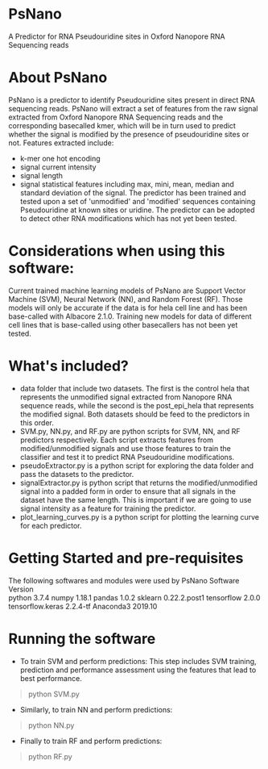 # PsNano
A Predictor for RNA Pseudouridine sites in Oxford Nanopore RNA Sequencing reads

# About PsNano
PsNano is a predictor to identify Pseudouridine sites present in direct RNA sequencing reads. 
PsNano will extract a set of features from the raw signal extracted from Oxford Nanopore RNA Sequencing reads and the corresponding basecalled kmer, which will be in turn used to predict whether the signal is modified by the presence of pseudouridine sites or not. 
Features extracted include:
- k-mer one hot encoding
- signal current intensity
- signal length
- signal statistical features including max, mini, mean, median and standard deviation of the signal.
The predictor has been trained and tested upon a set of 'unmodified' and 'modified' sequences containing Pseudouridine at known sites or uridine. 
The predictor can be adopted to detect other RNA modifications which has not yet been tested.

# Considerations when using this software:
Current trained machine learning models of PsNano are Support Vector Machine (SVM), Neural Network (NN), and Random Forest (RF). 
Those models will only be accurate if the data is for hela cell line and has been base-called with Albacore 2.1.0.
Training new models for data of different cell lines that is base-called using other basecallers has not been yet tested. 

# What's included?

- data folder that include two datasets. The first is the control hela that represents the unmodified signal extracted from Nanopore RNA sequence reads, while the second is the post_epi_hela that represents the modified signal. Both datasets should be feed to the predictors in this order.
- SVM.py, NN.py, and RF.py  are python scripts for SVM, NN, and RF predictors respectively. Each script extracts features from modified/unmodified signals and use those features to train the classifier and test it to predict RNA Pseudouridine modifications. 
- pseudoExtractor.py is a python script for exploring the data folder and pass the datasets to the predictor. 
- signalExtractor.py is python script that returns the modified/unmodified signal into a padded form in order to ensure that all signals in the dataset have the same length. This is important if we are going to use signal intensity as a feature for training the predictor.
- plot_learning_curves.py is a python script for plotting the learning curve for each predictor.

# Getting Started and pre-requisites

The following softwares and modules were used by PsNano
Software			      Version   
python				      3.7.4
numpy				        1.18.1
pandas				      1.0.2
sklearn				      0.22.2.post1
tensorflow			    2.0.0
tensorflow.keras		2.2.4-tf
Anaconda3 			    2019.10

# Running the software
- To train SVM and perform predictions:
This step includes SVM training, prediction and performance assessment using the features that lead to best performance.
> python SVM.py 

- Similarly, to train NN and perform predictions:
> python NN.py 

- Finally to train RF and perform predictions:
> python RF.py

